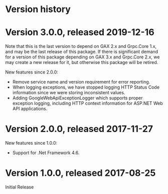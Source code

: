 # Version history

# Version 3.0.0, released 2019-12-16

Note that this is the last version to depend on GAX 2.x and
Grpc.Core 1.x, and may be the last release of this package. If
there is significant demand for a version of this package depending
on GAX 3.x and Grpc.Core 2.x, we may create a new release for it,
but otherwise this package will be retired.

New features since 2.0.0:

- Remove service name and version requirement for error reporting.
- When logging exceptions, we have stopped logging HTTP Status Code information since we were storing inconsistent values.
- Adding GoogleWebApiExceptionLogger which supports proper exception logging, including HTTP context information for ASP.NET Web API applications.

# Version 2.0.0, released 2017-11-27

New features since 1.0.0:

- Support for .Net Framework 4.6.

# Version 1.0.0, released 2017-08-25

Initial Release
